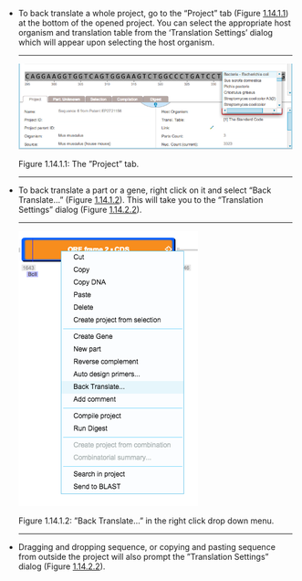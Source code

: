 

-   To back translate a whole project, go to the “Project” tab
    (Figure [1.14.1.1](#x1-69001r1)) at the bottom of the opened
    project. You can select the appropriate host organism and
    translation table from the ‘Translation Settings’ dialog which will
    appear upon selecting the host organism.

    ------------------------------------------------------------------------

    <div class="figure">

    <span id="x1-69001r1"></span>
    ![PIC](../../../pictures/translation_screenshots/project_tab_host_organism.png)
    <div class="caption">

    <span class="id">Figure 1.14.1.1: </span><span class="content">The
    ”Project” tab.</span>

    </div>

    </div>

    ------------------------------------------------------------------------

-   To back translate a part or a gene, right click on it and select
    “Back Translate…” (Figure [1.14.1.2](#x1-69002r2)). This will take
    you to the “Translation Settings” dialog
    (Figure [1.14.2.2](#x1-70003r2)).

    ------------------------------------------------------------------------

    <div class="figure">

    <span id="x1-69002r2"></span>
    ![PIC](../../../pictures/translation_screenshots/right_click_back_translate.png)
    <div class="caption">

    <span class="id">Figure 1.14.1.2: </span><span class="content">”Back
    Translate...” in the right click drop down menu.</span>

    </div>

    </div>

    ------------------------------------------------------------------------

-   Dragging and dropping sequence, or copying and pasting sequence from
    outside the project will also prompt the ”Translation Settings”
    dialog (Figure [1.14.2.2](#x1-70003r2)).
